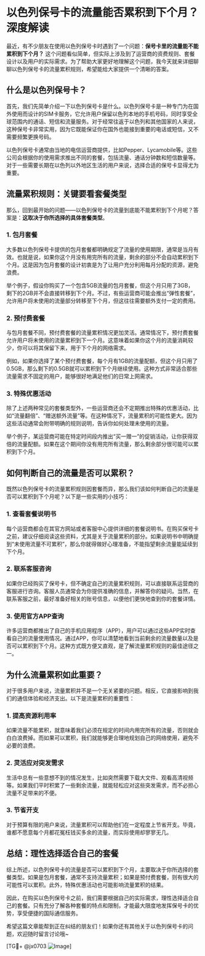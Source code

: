 # 以色列保号卡的流量能否累积到下个月？深度解读

最近，有不少朋友在使用以色列保号卡时遇到了一个问题：**保号卡里的流量能不能累积到下个月？** 这个问题看似简单，但实际上涉及到了运营商的资费规则、套餐设计以及用户的实际需求。为了帮助大家更好地理解这个问题，我今天就来详细聊聊以色列保号卡的流量累积规则，希望能给大家提供一个清晰的答案。

## 什么是以色列保号卡？

首先，我们先简单介绍一下以色列保号卡是什么。以色列保号卡是一种专门为在国外使用而设计的SIM卡服务，它允许用户保留以色列本地的手机号码，同时享受全球范围内的通话、短信和流量服务。对于经常往返于以色列和其他国家的人来说，这种保号卡非常实用，因为它既能保证你在国外也能接到重要的电话或短信，又不需要频繁更换号码。

以色列保号卡通常由当地的电信运营商提供，比如Pepper、Lycamobile等。这些公司会根据你的使用需求推出不同的套餐，包括流量、通话分钟数和短信数量等。对于一些需要长期在以色列以外地区生活的用户来说，选择合适的保号卡显得尤为重要。

## 流量累积规则：关键要看套餐类型

那么，回到最开始的问题——以色列保号卡的流量到底能不能累积到下个月呢？答案是：**这取决于你所选择的具体套餐类型**。

### 1. 包月套餐
大多数以色列保号卡提供的包月套餐都明确规定了流量的使用期限，通常是当月有效。也就是说，如果你这个月没有用完所有的流量，剩余的部分不会自动累积到下个月。这是因为包月套餐的设计初衷是为了让用户充分利用每月分配的资源，避免浪费。

举个例子，假设你购买了一个包含5GB流量的包月套餐，但这个月只用了3GB，剩下的2GB并不会直接转移到下个月。不过，有些运营商可能会推出“弹性套餐”，允许用户将未使用的流量部分转移至下个月，但这往往需要额外支付一定的费用。

### 2. 预付费套餐
与包月套餐不同，预付费套餐的流量累积情况更加灵活。通常情况下，预付费套餐允许用户将未使用的流量累积到下一个月。这意味着如果你这个月的流量消耗较少，你可以将其保留下来，用于下个月的网络需求。

例如，如果你选择了某个预付费套餐，每个月有1GB的流量配额，但这个月只用了0.5GB，那么剩下的0.5GB就可以累积到下个月继续使用。这种方式非常适合那些流量需求不固定的用户，能够很好地满足他们的日常上网需求。

### 3. 特殊优惠活动
除了上述两种常见的套餐类型外，一些运营商还会不定期推出特殊的优惠活动，比如“流量翻倍”、“赠送额外流量”等。在这种情况下，流量累积的可能性更大。因为这些活动通常会附带明确的规则说明，告诉你如何处理未使用的流量。

举个例子，某运营商可能在特定时间段内推出“买一赠一”的促销活动，让你获得双倍的流量配额。如果在这个期间你没有用完所有流量，那么剩余部分很可能可以累积到下个月。

## 如何判断自己的流量是否可以累积？

既然以色列保号卡的流量累积规则因套餐而异，那么我们该如何判断自己的流量是否可以累积到下个月呢？以下是一些实用的小技巧：

### 1. 查看套餐说明书
每个运营商都会在其官方网站或者客服中心提供详细的套餐说明书。在购买保号卡之前，建议仔细阅读这些资料，尤其是关于流量累积的部分。如果说明书中明确提到“未使用流量不可累积”，那么你就得做好心理准备，不能指望剩余流量能延续到下个月。

### 2. 联系客服咨询
如果你已经购买了保号卡，但不确定自己的流量累积规则，可以直接联系运营商的客服进行咨询。客服人员通常会为你提供准确的信息，并解答你的疑问。当然，在联系客服之前，最好准备好相关的账号信息，以便他们更快地查到你的套餐详情。

### 3. 使用官方APP查询
许多运营商都推出了自己的手机应用程序（APP），用户可以通过这些APP实时查看自己的流量使用情况。通过APP，你可以清楚地看到当前剩余的流量数量以及是否可以累积到下个月。这种方式既方便又直观，是了解流量累积规则的最佳途径之一。

## 为什么流量累积如此重要？

对于很多用户来说，流量累积并不是一个无关紧要的问题。相反，它直接影响到我们的通信体验和经济支出。以下是流量累积的重要性：

### 1. 提高资源利用率
如果流量不能累积，就意味着我们必须在规定的时间内用完所有的流量，否则就会白白浪费掉。而如果可以累积，我们就能够更合理地规划自己的网络使用，避免不必要的浪费。

### 2. 灵活应对突发需求
生活中总有一些意想不到的情况发生，比如突然需要下载大文件、观看高清视频等。如果我们平时积累了一些剩余流量，就能轻松应对这些突发需求，而不必担心流量不足带来的不便。

### 3. 节省开支
对于预算有限的用户来说，流量累积可以帮助他们在一定程度上节省开支。毕竟，谁都不愿意每个月都花冤枉钱买多余的流量，而实际使用却寥寥无几。

## 总结：理性选择适合自己的套餐

综上所述，以色列保号卡的流量是否可以累积到下个月，主要取决于你所选择的套餐类型。如果是包月套餐，通常不支持流量累积；如果是预付费套餐，则有很大的可能性可以累积。此外，特殊优惠活动也可能影响流量累积的结果。

因此，在购买以色列保号卡之前，我们需要根据自己的实际需求，理性选择适合自己的套餐。只有充分了解各种套餐的特点和限制，才能最大限度地发挥保号卡的优势，享受便捷的国际通信服务。

希望这篇文章能帮到正在纠结的朋友们！如果你还有其他关于以色列保号卡的问题，欢迎随时留言讨论哦~ 

[TG💪+ @jx0703 ![Image](https://github.com/user-attachments/assets/dbca1d08-cadb-493c-b0ec-ad6f7a83f270)]